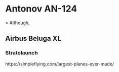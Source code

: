 <title>The 3 Coolest and Largest Planes</title>
<h1>Antonov AN-124</h1>
> Although, 
<h2>Airbus Beluga XL</h2>

<h3>Stratolaunch</h3>
https://simpleflying.com/largest-planes-ever-made/

